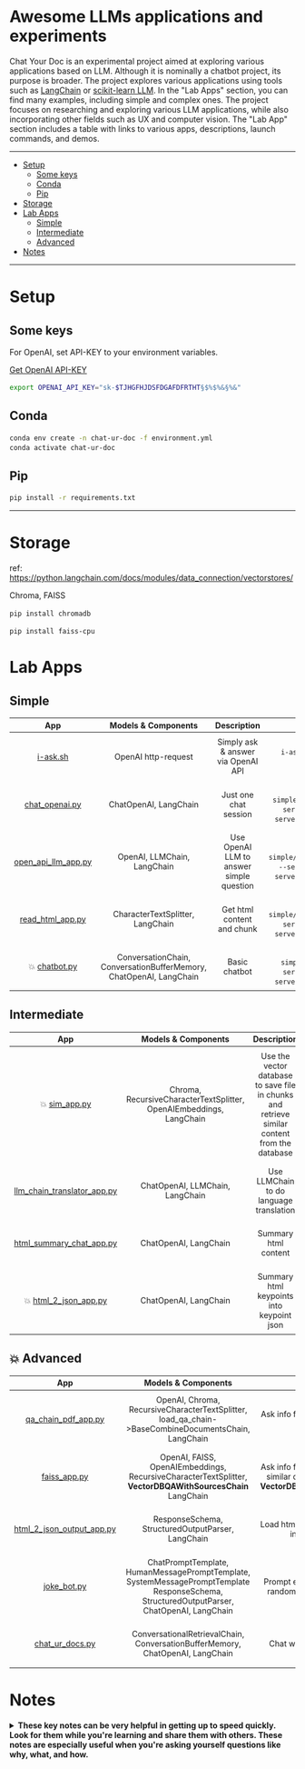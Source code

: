 Awesome LLMs applications and experiments
=============

Chat Your Doc is an experimental project aimed at exploring various applications based on LLM. Although it is nominally a chatbot project, its purpose is broader. The project explores various applications using tools such as [LangChain](https://www.langchain.com/) or [scikit-learn LLM](https://github.com/iryna-kondr/scikit-llm). In the "Lab Apps" section, you can find many examples, including simple and complex ones. The project focuses on researching and exploring various LLM applications, while also incorporating other fields such as UX and computer vision. The "Lab App" section includes a table with links to various apps, descriptions, launch commands, and demos.

----

- [Setup](#setup)
    - [Some keys](#some-keys)
    - [Conda](#conda)
    - [Pip](#pip)  
- [Storage](#storage) 
- [Lab Apps](#lab-apps)
  - [Simple](#simple)
  - [Intermediate](#intermediate)
  - [Advanced](#advanced)
- [Notes](#notes)

----
# Setup

## Some keys

For OpenAI, set API-KEY to your environment variables.

[Get OpenAI API-KEY](https://platform.openai.com/account/api-keys)

```bash
export OPENAI_API_KEY="sk-$TJHGFHJDSFDGAFDFRTHT§$%$%&§%&"
```

## Conda

```bash
conda env create -n chat-ur-doc -f environment.yml
conda activate chat-ur-doc
```

## Pip

```bash
pip install -r requirements.txt
``` 
----

# Storage


ref: https://python.langchain.com/docs/modules/data_connection/vectorstores/

Chroma, FAISS

`pip install chromadb`

`pip install faiss-cpu`

# Lab Apps

## Simple

| App | Models & Components|Description | Launch | Demo |
| --- | --- |--- | --- | --- |
| [i-ask.sh](simple/i-ask.sh)  |OpenAI http-request| Simply ask & answer via OpenAI API | `i-ask.sh "Who is Joe Biden?"` | ![](assets/screens/i-ask.gif) | 
| [chat_openai.py](simple/chat_openai.py)  |ChatOpenAI, LangChain | Just one chat session  | `streamlit run simple/chat_openai.py --server.port 8000 --server.enableCORS false` | ![](assets/screens/chat_openai.gif) | 
| [open_api_llm_app.py](simple/open_api_llm_app.py)  |OpenAI, LLMChain, LangChain| Use OpenAI LLM to answer simple question | `streamlit run simple/open_api_llm_app.py --server.port 8001 --server.enableCORS false` | ![](assets/screens/open_api_llm_app.gif) | 
| [read_html_app.py](simple/read_html_app.py)  | CharacterTextSplitter, LangChain | Get html content and chunk| `streamlit run simple/read_html_app.py --server.port 8002 --server.enableCORS false` | ![](assets/screens/read_html_app.gif) | 
| 💥 [chatbot.py](simple/chatbot.py)  | ConversationChain, ConversationBufferMemory, ChatOpenAI, LangChain | Basic chatbot | `streamlit run simple/chatbot.py --server.port 8003 --server.enableCORS false` | ![](assets/screens/chatbot.gif) ![](assets/guide/chatbot.png)| 

## Intermediate

| App | Models & Components|Description | Launch | Demo |
| --- | --- |--- | --- | --- |
| 💥 [sim_app.py](intermediate/sim_app.py)  | Chroma,  RecursiveCharacterTextSplitter, OpenAIEmbeddings, LangChain | Use the vector database to save file in chunks and retrieve similar content from the database | `streamlit run intermediate/sim_app.py --server.port 8002 --server.enableCORS false` | ![](assets/screens/sim_app.gif) | 
| [llm_chain_translator_app.py](intermediate/llm_chain_translator_app.py)  | ChatOpenAI, LLMChain, LangChain | Use LLMChain to do language translation | `streamlit run intermediate/llm_chain_translator_app.py --server.port 8003 --server.enableCORS false` | ![](assets/screens/llm_chain_translator_app.gif)  ![](assets/guide/llm_chain_translator_app.png) | 
| [html_summary_chat_app.py](intermediate/html_summary_chat_app.py)  | ChatOpenAI, LangChain | Summary html content | `streamlit run intermediate/html_summary_chat_app.py --server.port 8004 --server.enableCORS false` | ![](assets/screens/html_summary_chat_app.gif) | 
| 💥 [html_2_json_app.py](intermediate/html_2_json_app.py)  | ChatOpenAI, LangChain | Summary html keypoints into keypoint json | `streamlit run intermediate/html_2_json_app.py --server.port 8005 --server.enableCORS false` | ![](assets/screens/html_2_json_app.png) | 

## 💥 Advanced

| App |  Models & Components|Description | Launch | Demo |
| --- | --- |--- | --- | --- |
|  [qa_chain_pdf_app.py](advanced/qa_chain_pdf_app.py)  |OpenAI, Chroma, RecursiveCharacterTextSplitter, load_qa_chain->BaseCombineDocumentsChain, LangChain| Ask info from PDF file, chat with it | `streamlit run advanced/qa_chain_pdf_app.py --server.port 8004 --server.enableCORS false` | ![](assets/screens/qa_chain_pdf_app.gif)  ![](assets/guide/qa_chain_pdf_app.png) | 
|  [faiss_app.py](advanced/faiss_app.py)  |OpenAI, FAISS, OpenAIEmbeddings, RecursiveCharacterTextSplitter,  **VectorDBQAWithSourcesChain** LangChain | Ask info from a internet file, find similar docs and answer with  **VectorDBQAWithSourcesChain** | `streamlit run advanced/faiss_app.py --server.port 8005 --server.enableCORS false` | ![](assets/screens/faiss_app.gif)  ![](assets/guide/faiss_app.png) | 
|  [html_2_json_output_app.py](advanced/html_2_json_output_app.py)  | ResponseSchema, StructuredOutputParser, LangChain | Load html content and summary into json objects | `streamlit run advanced/html_2_json_output_app.py --server.port 8006 --server.enableCORS false` | ![](assets/screens/html_2_json_output_app.png)  ![](assets/guide/html_2_json_output_app.png) | 
|  [joke_bot.py](advanced/joke_bot.py)  | ChatPromptTemplate, HumanMessagePromptTemplate, SystemMessagePromptTemplate ResponseSchema, StructuredOutputParser, ChatOpenAI, LangChain | Prompt engineering to get one random joke or rate one joke | `python advanced/joke_bot.py --rate "Why couldn't the bicycle stand up by itself? It was two tired."` or `python advanced/joke_bot.py --tell --num 4` | ![](assets/screens/joke_bot.gif) ![](assets/guide/joke_bot.png) | 
|  [chat_ur_docs.py](advanced/chat_ur_docs.py)  | ConversationalRetrievalChain, ConversationBufferMemory, ChatOpenAI, LangChain | Chat with documents freely | `streamlit run advanced/chat_ur_docs.py --server.port 8004 --server.enableCORS false` | | 


# Notes 

<details>
<summary><span style="font-weight: bold;">These key notes can be very helpful in getting up to speed quickly. Look for them while you're learning and share them with others. These notes are especially useful when you're asking yourself questions like why, what, and how.
</span></summary>
<style>
  table {
    width: 100%;
    border-collapse: collapse;
  }
  td {
    padding: 8px;
    text-align: center;
  }
  img {
    width: 100%;
    height: auto;
  }
  @media screen and (max-width: 600px) {
    table, td, tr {
      display: block;
    }
    td {
      text-align: center;
      border-bottom: none;
    }
  }
</style>

<table>
  <tr>
    <td><img src="assets/notes/openai_moderation.png"></td>
    <td><img src="assets/notes/chain-of-thought-reasoning.png"></td>
    <td><img src="assets/notes/why_langchain_prompt_template.png"></td>
  </tr>
  <tr>
    <td><img src="assets/notes/memory.png"></td>
    <td><img src="assets/notes/memory_type_1.png"></td>
    <td><img src="assets/notes/memory_type_2.png"></td>
  </tr>
  <tr>
    <td><img src="assets/notes/seq_chain_1.png"></td>
    <td><img src="assets/notes/seq_chain_2.png"></td>
    <td><img src="assets/notes/seq_chain_3.png"></td>
    <td><img src="assets/notes/seq_chain_4.png"></td>
  </tr>
  <tr>
    <td><img src="assets/notes/llms_on_doc.png"></td>
    <td><img src="assets/notes/embeddings.png"></td>
    <td><img src="assets/notes/vec_db_1.png"></td>
    <td><img src="assets/notes/vec_db_2.png"></td>
  </tr>
  <tr>
    <td><img src="assets/notes/stuff_method.png"></td>
    <td><img src="assets/notes/map_reduce_refine_map_rerank.png"></td> 
  </tr>
</table>
</details>
